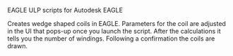 EAGLE
ULP scripts for Autodesk EAGLE

Creates wedge shaped coils in EAGLE. Parameters for the coil are adjusted in the UI that pops-up once you launch the script. After the calculations it tells you the number of windings. Following a confirmation the coils are drawn.
